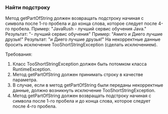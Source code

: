 
### Найти подстроку

Метод getPartOfString должен возвращать подстроку начиная с символа после 1-го пробела и до конца слова,
которое следует после 4-го пробела.
Пример: &quot;JavaRush - лучший сервис обучения Java.&quot;
Результат: &quot;- лучший сервис обучения&quot;
Пример: &quot;Амиго и Диего лучшие друзья!&quot;
Результат: &quot;и Диего лучшие друзья!&quot;
На некорректные данные бросить исключение TooShortStringException (сделать исключением).


Требования:
1.	Класс TooShortStringException должен быть потомком класса RuntimeException.
2.	Метод getPartOfString должен принимать строку в качестве параметра.
3.	В случае, если в метод getPartOfString были переданы некорректные данные, должно возникнуть исключение TooShortStringException.
4.	Метод getPartOfString должен возвращать подстроку начиная с символа после 1-го пробела и до конца слова, которое следует после 4-го пробела.


